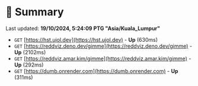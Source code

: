 # 📖 Summary
Last updated: **19/10/2024, 5:24:09 PTG "Asia/Kuala_Lumpur"**

- `GET` [https://hst.ujol.dev](https://hst.ujol.dev) - **Up** (630ms)
- `GET` [https://reddviz.deno.dev/gimme](https://reddviz.deno.dev/gimme) - **Up** (2102ms)
- `GET` [https://reddviz.amar.kim/gimme](https://reddviz.amar.kim/gimme) - **Up** (292ms)
- `GET` [https://dumb.onrender.com](https://dumb.onrender.com) - **Up** (311ms)
